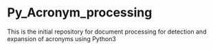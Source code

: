 # Py_Acronym_processing
This is the initial repository for document processing for detection and expansion of acronyms using Python3
